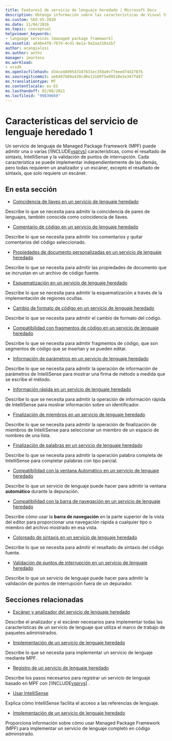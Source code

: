 ```yaml
---
title: Features1 de servicio de lenguaje heredado | Microsoft Docs
description: Obtenga información sobre las características de Visual Studio que se admiten en un servicio de lenguaje de Managed Package Framework (MPF).
ms.custom: SEO-VS-2020
ms.date: 11/04/2016
ms.topic: conceptual
helpviewer_keywords:
- language services [managed package framework]
ms.assetid: a646e4f0-767d-4cd1-8e1a-9a2aa210a1b7
author: acangialosi
ms.author: anthc
manager: jmartens
ms.workload:
- vssdk
ms.openlocfilehash: d34ce48d9543107831ec358a9cf7eeed74d2787b
ms.sourcegitcommit: ae6d47b09a439cd0e13180f5e89510e3e347fd47
ms.translationtype: MT
ms.contentlocale: es-ES
ms.lasthandoff: 02/08/2021
ms.locfileid: "99839669"
---
```

# <a name="legacy-language-service-features-1"></a>Características del servicio de lenguaje heredado 1
Un servicio de lenguaje de Managed Package Framework (MPF) puede admitir una o varias [!INCLUDE[vsprvs](../../code-quality/includes/vsprvs_md.md)] características, como el resaltado de sintaxis, IntelliSense y la validación de puntos de interrupción. Cada característica se puede implementar independientemente de las demás, pero todas requieren un analizador y un escáner, excepto el resaltado de sintaxis, que solo requiere un escáner.

## <a name="in-this-section"></a>En esta sección
- [Coincidencia de llaves en un servicio de lenguaje heredado](../../extensibility/internals/brace-matching-in-a-legacy-language-service.md)

 Describe lo que se necesita para admitir la coincidencia de pares de lenguajes, también conocida como coincidencia de llaves.

- [Comentario de código en un servicio de lenguaje heredado](../../extensibility/internals/commenting-code-in-a-legacy-language-service.md)

 Describe lo que se necesita para admitir los comentarios y quitar comentarios del código seleccionado.

- [Propiedades de documento personalizadas en un servicio de lenguaje heredado](../../extensibility/internals/custom-document-properties-in-a-legacy-language-service.md)

 Describe lo que se necesita para admitir las propiedades de documento que se incrustan en un archivo de código fuente.

- [Esquematización en un servicio de lenguaje heredado](../../extensibility/internals/outlining-in-a-legacy-language-service.md)

 Describe lo que se necesita para admitir la esquematización a través de la implementación de regiones ocultas.

- [Cambio de formato de código en un servicio de lenguaje heredado](../../extensibility/internals/reformatting-code-in-a-legacy-language-service.md)

 Describe lo que se necesita para admitir el cambio de formato del código.

- [Compatibilidad con fragmentos de código en un servicio de lenguaje heredado](../../extensibility/internals/support-for-code-snippets-in-a-legacy-language-service.md)

 Describe lo que se necesita para admitir fragmentos de código, que son segmentos de código que se insertan y se pueden editar.

- [Información de parámetros en un servicio de lenguaje heredado](../../extensibility/internals/parameter-info-in-a-legacy-language-service2.md)

 Describe lo que se necesita para admitir la operación de información de parámetros de IntelliSense para mostrar una firma de método a medida que se escribe el método.

- [Información rápida en un servicio de lenguaje heredado](../../extensibility/internals/quick-info-in-a-legacy-language-service.md)

 Describe lo que se necesita para admitir la operación de información rápida de IntelliSense para mostrar información sobre un identificador.

- [Finalización de miembros en un servicio de lenguaje heredado](../../extensibility/internals/member-completion-in-a-legacy-language-service.md)

 Describe lo que se necesita para admitir la operación de finalización de miembros de IntelliSense para seleccionar un miembro de un espacio de nombres de una lista.

- [Finalización de palabras en un servicio de lenguaje heredado](../../extensibility/internals/word-completion-in-a-legacy-language-service.md)

 Describe lo que se necesita para admitir la operación palabra completa de IntelliSense para completar palabras con tipo parcial.

- [Compatibilidad con la ventana Automático en un servicio de lenguaje heredado](../../extensibility/internals/support-for-the-autos-window-in-a-legacy-language-service.md)

 Describe lo que un servicio de lenguaje puede hacer para admitir la ventana **automático** durante la depuración.

- [Compatibilidad con la barra de navegación en un servicio de lenguaje heredado](../../extensibility/internals/support-for-the-navigation-bar-in-a-legacy-language-service.md)

 Describe cómo usar la **barra de navegación** en la parte superior de la vista del editor para proporcionar una navegación rápida a cualquier tipo o miembro del archivo mostrado en esa vista.

- [Coloreado de sintaxis en un servicio de lenguaje heredado](../../extensibility/internals/syntax-colorizing-in-a-legacy-language-service.md)

 Describe lo que se necesita para admitir el resaltado de sintaxis del código fuente.

- [Validación de puntos de interrupción en un servicio de lenguaje heredado](../../extensibility/internals/validating-breakpoints-in-a-legacy-language-service.md)

 Describe lo que un servicio de lenguaje puede hacer para admitir la validación de puntos de interrupción fuera de un depurador.

## <a name="related-sections"></a>Secciones relacionadas
- [Escáner y analizador del servicio de lenguaje heredado](../../extensibility/internals/legacy-language-service-parser-and-scanner.md)

 Describe el analizador y el escáner necesarios para implementar todas las características de un servicio de lenguaje que utiliza el marco de trabajo de paquetes administrados.

- [Implementación de un servicio de lenguaje heredado](../../extensibility/internals/implementing-a-legacy-language-service2.md)

 Describe lo que se necesita para implementar un servicio de lenguaje mediante MPF.

- [Registro de un servicio de lenguaje heredado](../../extensibility/internals/registering-a-legacy-language-service1.md)

 Describe los pasos necesarios para registrar un servicio de lenguaje basado en MPF con [!INCLUDE[vsprvs](../../code-quality/includes/vsprvs_md.md)] .

- [Usar IntelliSense](../../ide/using-intellisense.md)

 Explica cómo IntelliSense facilita el acceso a las referencias de lenguaje.

- [Implementación de un servicio de lenguaje heredado](../../extensibility/internals/implementing-a-legacy-language-service1.md)

 Proporciona información sobre cómo usar Managed Package Framework (MPF) para implementar un servicio de lenguaje completo en código administrado.
